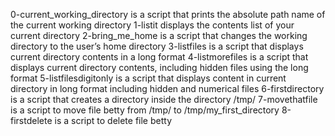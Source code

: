 0-current_working_directory is a script that prints the absolute path name of the current working directory
1-listit displays the contents list of your current directory
2-bring_me_home is  a script that changes the working directory to the user’s home directory
3-listfiles is a script that displays current directory contents in a long format
4-listmorefiles is a script that displays current directory contents, including hidden files using the long format
5-listfilesdigitonly is a script that displays content in current directory in long format including  hidden and numerical files
6-firstdirectory is a script that creates a directory inside the directory /tmp/
7-movethatfile is a script to move file betty from /tmp/ to /tmp/my_first_directory
8-firstdelete is a script to delete file betty
